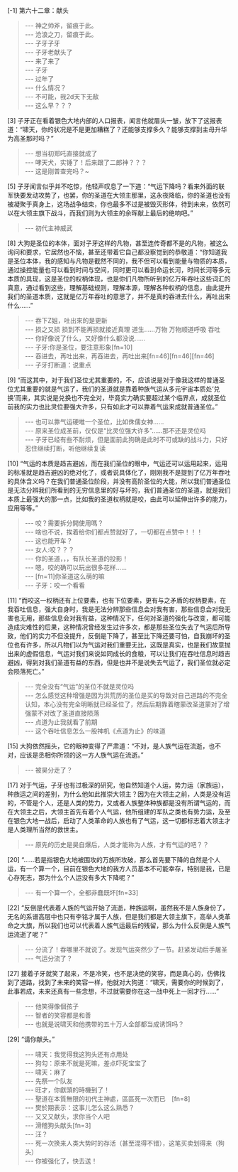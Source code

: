 
[-1] 第六十二章：献头
>--- 神之帅斧，留痕于此。<br>
>--- 沧浪之刀，留痕于此。<br>
>--- 子牙子牙<br>
>--- 子牙老献头了<br>
>--- 来了来了<br>
>--- 子牙<br>
>--- 过年了<br>
>--- 什么情况？<br>
>--- 不可能，我2d天下无敌<br>
>--- 这么早？？？<br>

[3] 子牙正在看着银色大地内部的人口报表，闻言他就眉头一皱，放下了这报表道：“啸天，你的状况是不是更加糟糕了？还能够支撑多久？能够支撑到主母升华为高圣那时吗？”
>--- 想当初郑吒直接就成了<br>
>--- 哮天犬，实锤了！后来跟了二郎神？？？<br>
>--- 这是刚普查完吗？~<br>

[5] 子牙闻言似乎并不吃惊，他轻声叹息了一下道：“气运下降吗？看来外面的联军快要发动攻势了，也罢，你的圣道在大领主那里，这永夜降临，你的圣道也没有被凝聚于真身上，这场战争结束，你也最多不过是被毁灭形体，待到未来，依然可以在大领主旗下战斗，而我们则为大领主的余晖献上最后的绝响吧。”
>--- 初代主神威武<br>

[8] 大狗是圣位的本体，面对子牙这样的凡物，甚至连传奇都不是的凡物，被这么询问和要求，它居然也不恼，甚至还带着它自己都没察觉到的恭敬道：“你知道我是圣位本体，我的感知与凡物是截然不同的，我不但可以看到能量与物质的本质，通过操控能量也可以看到时间与空间，同时更可以看到命运长河，时间长河等多元本质的具现，这是圣位的权柄体现，也是你们凡物所听到的亿万年吞吐这些词汇的真意，通过看到这些，理解基础规则，理解本源，理解各种权柄的信息，由此提升我们的圣道本质，这就是亿万年吞吐的意思了，并不是真的吞进去什么，再吐出来什么……”
>--- 吞下Z姐，吐出來的是更新<br>
>--- 损之又损 损到不能再损就接近真理
道生……万物 万物顺道呼吸 吞吐<br>
>--- 你好像说了什么，又好像什么都没说……<br>
>--- 子牙:你是圣位，要注意形象[fn=10]<br>
>--- 吞进去，再吐出来，再吞进去，再吐出来[fn=46][fn=46][fn=46]<br>
>--- 子牙打断道：说重点<br>

[9] “而这其中，对于我们圣位尤其重要的，不，应该说是对于像我这样的普通圣位尤其重要的就是气运了，我们的圣道就是靠着种族气运从多元宇宙本质处‘兑换’而来，其实说是兑换也不完全对，毕竟实力确实要超过某个临界点，成就圣位前我的实力也比灵位要强大许多，只有如此才可以靠着气运来成就普通圣位。”
>--- 也可以靠气运硬堆一个圣位，比如侏儒女神……<br>
>--- 原来圣位成圣前，仅仅是“比灵位强大许多”……那不还是灵位吗<br>
>--- 子牙已经有些不耐烦，但是面前此狗确是此时不可或缺的战斗力，只好忍住继续打断，听他继续复读<br>

[10] “气运的本质是趋吉避凶，而在我们圣位的眼中，气运还可以运用起来，运用的标准就是趋吉避凶的绝对化了，或者说具体化了，刚刚我不是提到了亿万年吞吐的具体含义吗？在我们普通圣位阶段，并没有高阶圣位的大能，所以我们普通圣位是无法分辨我们所看到的无穷信息里的好与坏的，我们普通圣位的圣道，就是我们本质上最强大的那一点，比如我的圣道权柄就是咬，由此可以延伸出许多的能力，应用等等。”
>--- 咬？需要拆分開使用嗎？<br>
>--- 啥也不说，挨着给你们都点赞就好了，一切都在点赞中！！！<br>
>--- 这也能开车？<br>
>--- 女人:咬？？？<br>
>--- 你的圣道，，，有队长圣道的投影！<br>
>--- 嗯，咬的确可以玩出很多花样……<br>
>--- [fn=11]你圣道这么萌的嘛<br>
>--- 子牙：咬一个看看<br>

[11] “而咬这一权柄还有上位要素，也有下位要素，更有与之矛盾的权柄要素，在我吞吐信息，强大自身时，我是无法分辨那些信息会对我有害，那些信息会对我无害也无用，那些信息会对我有益，这种情况下，任何对圣道的强化与改变，都可能造成灾难性的后果，这种情况曾经发生过许多次，都是那些圣位失去了气运后所导致，他们的实力不但没提升，反倒是下降了，甚至比下降还要可怕，自我崩坏的圣位也有许多，所以凡物们以为气运对我们重要无比，这既是真实，也是我们故意抛出来的虚假信息，气运对我们来说如同成长的食粮，可以让我们在吞吐信息时趋吉避凶，得到对我们圣道有益的东西，但是也并不是说失去气运了，我们圣位就必定会陨落死亡。”
>--- 完全没有“气运”的圣位不就是灵位吗<br>
>--- 怎么感觉这种增强是因为洪荒历的圣位是买的导致对自己道路的不完全认知，本心没有完全明晰就已经圣位了，然后后期靠着瞎蒙改圣道蒙对了增强蒙不对改了圣道直接陨落<br>
>--- 点道为止我就看了前期<br>
>--- 这个吞吐信息怎么一股神机《点道为止》的味道<br>

[15] 大狗依然摇头，它的眼神变得了严肃道：“不对，是人族气运在流逝，也不对，应该是丞相你所领的这一方人族气运在流逝。”
>--- 被昊分走了？<br>

[17] 对于气运，子牙也有过极深的研究，他自然知道个人运，势力运（家族运），种族运之间的差别，为什么他如此推崇大领主？因为在大领主之前，人类是没有运的，不管是个人，还是人类的势力，又或者人族整体种族都是没有所谓气运的，而在大领主之后，大领主首先有着个人气运，他所组建的军队之类也有势力运，及至在银色大地一战后，启动了人类革命的人族也有了气运，这一切都标志着大领主才是人类理所当然的救世主。
>--- 原先的历史是昊自爆后，人类才能称为人族，才有气运的吧？？<br>

[20] “……若是指银色大地被围攻的万族所攻破，那么首先要下降的自然是个人运，有一个算一个，目前在银色大地的我方人员基本不可能幸存，特别是我，已是心存死志，那为什么个人运没有多大下降呢？”
>--- 有一个算一个，全都非蠢既坏[fn=33]<br>

[22] “反倒是代表着人族的气运开始了流逝，种族运啊，虽然我不是人族身份了，无名的系谱高层中也只有李铭才属于人族，但是我们都是大领主旗下，高举人类革命之大旗，所以我们也可以代表着人族气运最后的残留，那么为什么反倒是人族气运流逝了呢？”
>--- 分流了！昋哪里不就说了。发现气运突然少了一节。赶紧发动后手屠圣<br>
>--- 气运分流了？<br>

[27] 接着子牙就笑了起来，不是冷笑，也不是决绝的笑容，而是真心的，仿佛找到了道路，找到了未来的笑容一样，他就对大狗道：“啸天，需要你的时候到了，此事若成，未来还真有一些念想，不过就需要你在这一战中死上一回才行……”
>--- 他笑得像個孩子<br>
>--- 智者的笑容都是和善<br>
>--- 也就是说啸天和他携带的五十万人全部都当成诱饵吗？<br>

[29] “请你献头。”
>--- 啸天：我觉得我这狗头还有点用处<br>
>--- 狗勾：原来不就是死嘛，差点吓死宝宝了<br>
>--- 啸天：麻了<br>
>--- 先祭一个队友<br>
>--- 旺才，你獻頭的時機到了！<br>
>--- 聖道在本質無限的初代主神處，區區死一次而已　[fn=8]<br>
>--- 樊於期表示：这事儿怎么这么熟悉？<br>
>--- 又又又献头，求你当个人吧<br>
>--- 滑稽狗头献头[fn=3]<br>
>--- 汪？<br>
>--- 死一次换来人类大势时的存活（甚至混得不错），这笔买卖划得来（狗头）<br>
>--- 你被强化了，快去送！<br>
